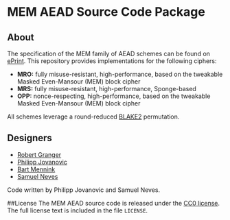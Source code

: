 # MEM AEAD Source Code Package

## About
The specification of the MEM family of AEAD schemes can be found on [ePrint](TODO). This repository provides implementations for the following ciphers:

* **MRO:** fully misuse-resistant, high-performance, based on the tweakable Masked Even-Mansour (MEM) block cipher
* **MRS:** fully misuse-resistant, high-performance, Sponge-based
* **OPP:** nonce-respecting, high-performance, based on the tweakable Masked Even-Mansour (MEM) block cipher

All schemes leverage a round-reduced [BLAKE2](https://blake2.net/) permutation.

## Designers

* [Robert Granger](http://people.epfl.ch/242282)
* [Philipp Jovanovic](https://zerobyte.io/)
* [Bart Mennink](http://homes.esat.kuleuven.be/~bmennink/)
* [Samuel Neves](https://eden.dei.uc.pt/~sneves/)

Code written by Philipp Jovanovic and Samuel Neves.

##License
The MEM AEAD source code is released under the [CC0 license](https://creativecommons.org/publicdomain/zero/1.0/). The full license text is included in the file `LICENSE`.
